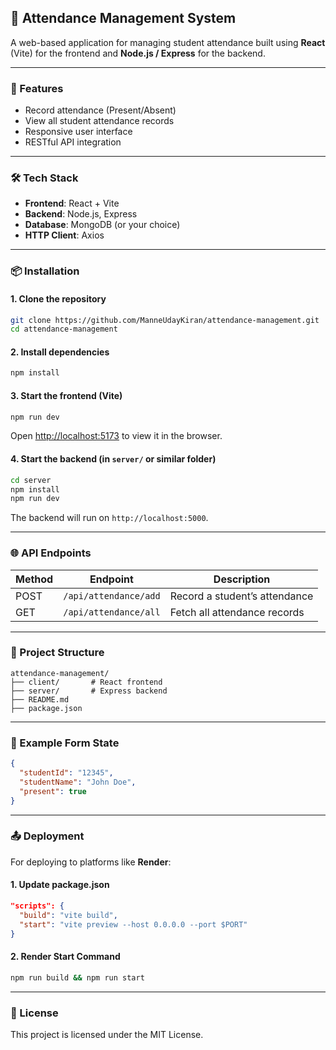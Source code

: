 
## 📘 Attendance Management System

A web-based application for managing student attendance built using **React** (Vite) for the frontend and **Node.js / Express** for the backend.

---

### 🚀 Features

* Record attendance (Present/Absent)
* View all student attendance records
* Responsive user interface
* RESTful API integration

---

### 🛠️ Tech Stack

* **Frontend**: React + Vite
* **Backend**: Node.js, Express
* **Database**: MongoDB (or your choice)
* **HTTP Client**: Axios

---

### 📦 Installation

#### 1. Clone the repository

```bash
git clone https://github.com/ManneUdayKiran/attendance-management.git
cd attendance-management
```

#### 2. Install dependencies

```bash
npm install
```

#### 3. Start the frontend (Vite)

```bash
npm run dev
```

Open [http://localhost:5173](http://localhost:5173) to view it in the browser.

#### 4. Start the backend (in `server/` or similar folder)

```bash
cd server
npm install
npm run dev
```

The backend will run on `http://localhost:5000`.

---

### 🌐 API Endpoints

| Method | Endpoint              | Description                   |
| ------ | --------------------- | ----------------------------- |
| POST   | `/api/attendance/add` | Record a student’s attendance |
| GET    | `/api/attendance/all` | Fetch all attendance records  |

---

### 📁 Project Structure

```
attendance-management/
├── client/       # React frontend
├── server/       # Express backend
├── README.md
├── package.json
```

---

### 🧪 Example Form State

```json
{
  "studentId": "12345",
  "studentName": "John Doe",
  "present": true
}
```

---

### 📤 Deployment

For deploying to platforms like **Render**:

#### 1. Update package.json

```json
"scripts": {
  "build": "vite build",
  "start": "vite preview --host 0.0.0.0 --port $PORT"
}
```

#### 2. Render Start Command

```bash
npm run build && npm run start
```

---

### 📄 License

This project is licensed under the MIT License.
